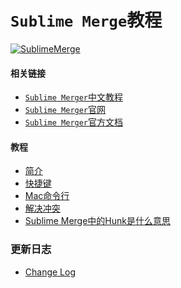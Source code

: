 # `Sublime Merge`教程  

[![SublimeMerge][sublime-merge-image]](sublime-merge-link)


#### 相关链接
- [`Sublime Merger`中文教程](https://github.com/sublime-china/sublime-merge-tutorials)  
- [`Sublime Merger`官网](https://www.sublimemerge.com/)  
- [`Sublime Merger`官方文档](https://www.sublimemerge.com/docs/)  


#### 教程
- [简介](./case/introduce/introduce.md)  
- [快捷键](./tutorials/shortcut_key.md)  
- [Mac命令行](./tutorials/osx_command_line.md)  
- [解决冲突](./case/conflict/solve_conflict.md)  
- [Sublime Merge中的Hunk是什么意思](./case/hunk/hunk.md)  


### 更新日志
- [Change Log](./change_log.md)


[sublime-merge-image]: https://img.shields.io/badge/Sublime-Merge-orange.svg
[sublime-merge-link]: https://www.sublimemerge.com/
